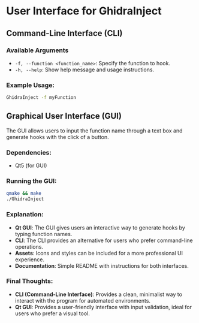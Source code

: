 # User Interface for GhidraInject

## Command-Line Interface (CLI)

### Available Arguments
- `-f, --function <function_name>`: Specify the function to hook.
- `-h, --help`: Show help message and usage instructions.

### Example Usage:
```bash
GhidraInject -f myFunction
```

## Graphical User Interface (GUI)

The GUI allows users to input the function name through a text box and generate hooks with the click of a button.

### Dependencies:
- Qt5 (for GUI)

### Running the GUI:
```bash
qmake && make
./GhidraInject
```

### **Explanation:**
- **Qt GUI**: The GUI gives users an interactive way to generate hooks by typing function names.
- **CLI**: The CLI provides an alternative for users who prefer command-line operations.
- **Assets**: Icons and styles can be included for a more professional UI experience.
- **Documentation**: Simple README with instructions for both interfaces.
### **Final Thoughts:**
- **CLI (Command-Line Interface)**: Provides a clean, minimalist way to interact with the program for automated environments.
- **Qt GUI**: Provides a user-friendly interface with input validation, ideal for users who prefer a visual tool.
